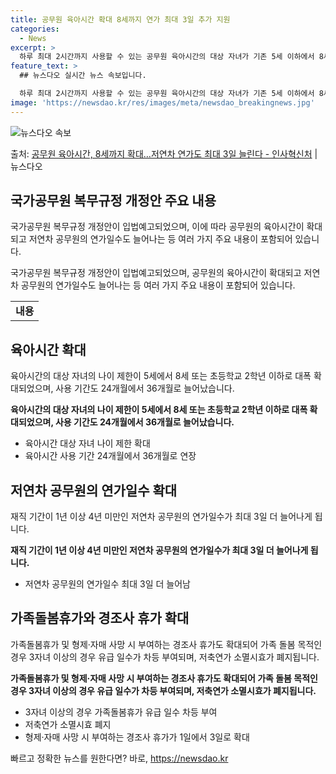 ```yaml
---
title: 공무원 육아시간 확대 8세까지 연가 최대 3일 추가 지원
categories:
  - News
excerpt: >
  하루 최대 2시간까지 사용할 수 있는 공무원 육아시간의 대상 자녀가 기존 5세 이하에서 8세 또는 초등학교 …
feature_text: >
  ## 뉴스다오 실시간 뉴스 속보입니다.

  하루 최대 2시간까지 사용할 수 있는 공무원 육아시간의 대상 자녀가 기존 5세 이하에서 8세 또는 초등학교 …
image: 'https://newsdao.kr/res/images/meta/newsdao_breakingnews.jpg'
---
```


![뉴스다오 속보](https://newsdao.kr/res/images/meta/newsdao_breakingnews.jpg)

<p>출처: <a href="https://newsdao.kr/3536" rel="dofollow">공무원 육아시간, 8세까지 확대…저연차 연가도 최대 3일 늘린다 - 인사혁신처</a> | 뉴스다오</p>

<h2 data-ke-size="size26">국가공무원 복무규정 개정안 주요 내용</h2>
국가공무원 복무규정 개정안이 입법예고되었으며, 이에 따라 공무원의 육아시간이 확대되고 저연차 공무원의 연가일수도 늘어나는 등 여러 가지 주요 내용이 포함되어 있습니다.

<p data-ke-size="size16">국가공무원 복무규정 개정안이 입법예고되었으며, 공무원의 육아시간이 확대되고 저연차 공무원의 연가일수도 늘어나는 등 여러 가지 주요 내용이 포함되어 있습니다.</p>

<table>
  <tr>
    <td style="text-align: center; height: 17px;"><b>내용</b></td>
  </tr>
</table>

<h2 data-ke-size="size26">육아시간 확대</h2>
육아시간의 대상 자녀의 나이 제한이 5세에서 8세 또는 초등학교 2학년 이하로 대폭 확대되었으며, 사용 기간도 24개월에서 36개월로 늘어났습니다.

<p data-ke-size="size16"><b>육아시간의 대상 자녀의 나이 제한이 5세에서 8세 또는 초등학교 2학년 이하로 대폭 확대되었으며, 사용 기간도 24개월에서 36개월로 늘어났습니다.</b></p>

<ul>
  <li>육아시간 대상 자녀 나이 제한 확대</li>
  <li>육아시간 사용 기간 24개월에서 36개월로 연장</li>
</ul>

<h2 data-ke-size="size26">저연차 공무원의 연가일수 확대</h2>
재직 기간이 1년 이상 4년 미만인 저연차 공무원의 연가일수가 최대 3일 더 늘어나게 됩니다.

<p data-ke-size="size16"><b>재직 기간이 1년 이상 4년 미만인 저연차 공무원의 연가일수가 최대 3일 더 늘어나게 됩니다.</b></p>

<ul>
  <li>저연차 공무원의 연가일수 최대 3일 더 늘어남</li>
</ul>

<h2 data-ke-size="size26">가족돌봄휴가와 경조사 휴가 확대</h2>
가족돌봄휴가 및 형제·자매 사망 시 부여하는 경조사 휴가도 확대되어 가족 돌봄 목적인 경우 3자녀 이상의 경우 유급 일수가 차등 부여되며, 저축연가 소멸시효가 폐지됩니다.

<p data-ke-size="size16"><b>가족돌봄휴가 및 형제·자매 사망 시 부여하는 경조사 휴가도 확대되어 가족 돌봄 목적인 경우 3자녀 이상의 경우 유급 일수가 차등 부여되며, 저축연가 소멸시효가 폐지됩니다.</b></p>

<ul>
  <li>3자녀 이상의 경우 가족돌봄휴가 유급 일수 차등 부여</li>
  <li>저축연가 소멸시효 폐지</li>
  <li>형제·자매 사망 시 부여하는 경조사 휴가가 1일에서 3일로 확대</li>
</ul>

<p data-ke-size="size16"></p> 

빠르고 정확한 뉴스를 원한다면? 바로, <a href="https://newsdao.kr" rel="dofollow">https://newsdao.kr</a>


